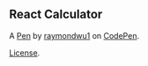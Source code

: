 React Calculator
----------------


A [Pen](https://codepen.io/raymondwu1/pen/ZqWNwJ) by [raymondwu1](https://codepen.io/raymondwu1) on [CodePen](https://codepen.io).

[License](https://codepen.io/raymondwu1/pen/ZqWNwJ/license).